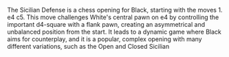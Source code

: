 The Sicilian Defense is a chess opening for Black, starting with the moves 1. e4 c5. This move challenges White's central pawn on e4 by controlling the important d4-square with a flank pawn, creating an asymmetrical and unbalanced position from the start. It leads to a dynamic game where Black aims for counterplay, and it is a popular, complex opening with many different variations, such as the Open and Closed Sicilian